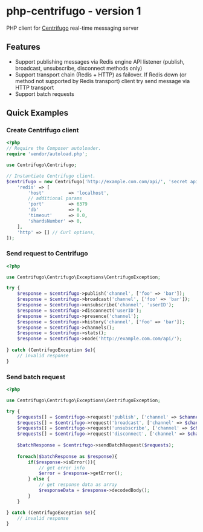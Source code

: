 # php-centrifugo - version 1

PHP client for [Centrifugo](https://github.com/centrifugal/centrifugo) real-time messaging server

## Features

* Support publishing messages via Redis engine API listener (publish, broadcast, unsubscribe, disconnect methods only)
* Support transport chain (Redis + HTTP) as failover. If Redis down (or method not supported by Redis transport) client try send message via HTTP transport
* Support batch requests

## Quick Examples

### Create Centrifugo client

```php
<?php
// Require the Composer autoloader.
require 'vendor/autoload.php';

use Centrifugo\Centrifugo;

// Instantiate Centrifugo client.
$centrifugo = new Centrifugo('http://example.com.com/api/', 'secret api key', [
    'redis' => [
        'host'         => 'localhost',
        // additional params
        'port'         => 6379
        'db'           => 0,
        'timeout'      => 0.0,
        'shardsNumber' => 0,
    ],
    'http' => [] // Curl options,
]);
```

### Send request to Centrifugo

```php
<?php

use Centrifugo\Centrifugo\Exceptions\CentrifugoException;

try {
    $response = $centrifugo->publish('channel', ['foo' => 'bar']);
    $response = $centrifugo->broadcast('channel', ['foo' => 'bar']);
    $response = $centrifugo->unsubscribe('channel', 'userID');
    $response = $centrifugo->disconnect('userID');
    $response = $centrifugo->presence('channel');
    $response = $centrifugo->history('channel', ['foo' => 'bar']);
    $response = $centrifugo->channels();
    $response = $centrifugo->stats();
    $response = $centrifugo->node('http://example.com.com/api/');
    
} catch (CentrifugoException $e){
    // invalid response
}
```

### Send batch request

```php
<?php

use Centrifugo\Centrifugo\Exceptions\CentrifugoException;

try {
    $requests[] = $centrifugo->request('publish', ['channel' => $channel, 'data' => $data]);
    $requests[] = $centrifugo->request('broadcast', ['channel' => $channel, 'data' => $data]);
    $requests[] = $centrifugo->request('unsubscribe', ['channel' => $channel, 'data' => $data]);
    $requests[] = $centrifugo->request('disconnect', ['channel' => $channel, 'data' => $data]);
    
    $batchResponse = $centrifugo->sendBatchRequest($requests);
    
    foreach($batchResponse as $response){
        if($response->isError()){
            // get error info
            $error = $response->getError();
        } else {
            // get response data as array
            $responseData = $response->decodedBody();
        }
    }

} catch (CentrifugoException $e){
    // invalid response
}
```

